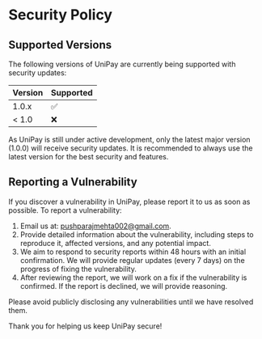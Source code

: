 # Security Policy

## Supported Versions

The following versions of UniPay are currently being supported with security updates:

| Version | Supported          |
| ------- | ------------------ |
| 1.0.x   | :white_check_mark: |
| < 1.0   | :x:                |

As UniPay is still under active development, only the latest major version (1.0.0) will receive security updates. It is recommended to always use the latest version for the best security and features.

## Reporting a Vulnerability

If you discover a vulnerability in UniPay, please report it to us as soon as possible. To report a vulnerability:

1. Email us at: [pushparajmehta002@gmail.com](mailto:pushparajmehta002@gmail.com).
2. Provide detailed information about the vulnerability, including steps to reproduce it, affected versions, and any potential impact.
3. We aim to respond to security reports within 48 hours with an initial confirmation. We will provide regular updates (every 7 days) on the progress of fixing the vulnerability.
4. After reviewing the report, we will work on a fix if the vulnerability is confirmed. If the report is declined, we will provide reasoning.

Please avoid publicly disclosing any vulnerabilities until we have resolved them.

Thank you for helping us keep UniPay secure!
